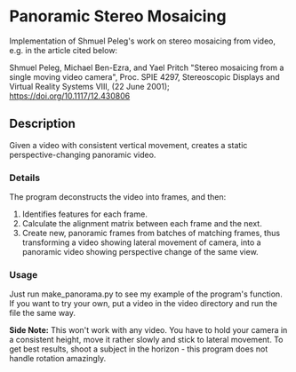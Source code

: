 # Panoramic Stereo Mosaicing
Implementation of Shmuel Peleg's work on stereo mosaicing from video, e.g. in the article cited below:

Shmuel Peleg, Michael Ben-Ezra, and Yael Pritch "Stereo mosaicing from a single moving video camera", Proc. SPIE 4297, Stereoscopic Displays and Virtual Reality Systems VIII, (22 June 2001); https://doi.org/10.1117/12.430806

## Description
Given a video with consistent vertical movement, creates a static perspective-changing panoramic video.

### Details

The program deconstructs the video into frames, and then:
1. Identifies features for each frame.
2. Calculate the alignment matrix between each frame and the next.
3. Create new, panoramic frames from batches of matching frames, thus transforming a video showing lateral movement of camera, into a panoramic video showing perspective change of the same view.

### Usage

Just run make_panorama.py to see my example of the program's function.
If you want to try your own, put a video in the video directory and run the file the same way.

**Side Note:** This won't work with any video. You have to hold your camera in a consistent height, move it rather slowly and stick to lateral movement. To get best results, shoot a subject in the horizon - this program does not handle rotation amazingly.
